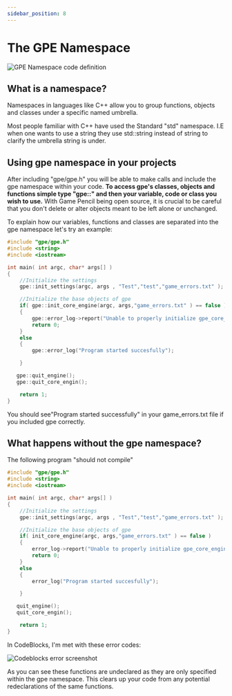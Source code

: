 ```yaml
---
sidebar_position: 8
---
```


# The GPE Namespace

![GPE Namespace code definition](https://olddocs.gamepencil.net/wp-content/uploads/sites/6/2021/03/image_2021-03-06_093032.png)

## What is a namespace?

Namespaces in languages like C++ allow you to group functions, objects and classes under a specific named umbrella.

Most people familiar with C++ have used the Standard "std" namespace. I.E when one wants to use a string they use std::string instead of string to clarify the umbrella string is under.

## Using gpe namespace in your projects

After including "gpe/gpe.h" you will be able to make calls and include the gpe namespace within your code. **To access gpe's classes, objects and functions simple type "gpe::" and then your variable, code or class you wish to use.** With Game Pencil being open source, it is crucial to be careful that you don't delete or alter objects meant to be left alone or unchanged.

To explain how our variables, functions and classes are separated into the gpe namespace let's try an example:

```cpp
#include "gpe/gpe.h"
#include <string>
#include <iostream>

int main( int argc, char* args[] )
{
    //Initialize the settings
    gpe::init_settings(argc, args , "Test","test","game_errors.txt" );

    //Initialize the base objects of gpe
    if( gpe::init_core_engine(argc, args,"game_errors.txt" ) == false )
    {
        gpe::error_log->report("Unable to properly initialize gpe_core_engine!\n");
        return 0;
    }
    else
    {
        gpe::error_log("Program started succesfully");

    }

   gpe::quit_engine();
   gpe::quit_core_engin();

    return 1;
}
```

You should see"Program started successfully" in your game_errors.txt file if you included gpe correctly.

## What happens without the gpe namespace?

The following program "should not compile"

```cpp
#include "gpe/gpe.h"
#include <string>
#include <iostream>

int main( int argc, char* args[] )
{
    //Initialize the settings
    gpe::init_settings(argc, args , "Test","test","game_errors.txt" );

    //Initialize the base objects of gpe
    if( init_core_engine(argc, args,"game_errors.txt" ) == false )
    {
        error_log->report("Unable to properly initialize gpe_core_engine!\n");
        return 0;
    }
    else
    {
        error_log("Program started succesfully");

    }

   quit_engine();
   quit_core_engin();

    return 1;
}
```

In CodeBlocks, I'm met with these error codes:

![Codeblocks error screenshot](https://olddocs.gamepencil.net/wp-content/uploads/sites/6/2021/03/image_2021-03-06_111945.png)

As you can see these functions are undeclared as they are only specified within the gpe namespace. This clears up your code from any potential redeclarations of the same functions.
